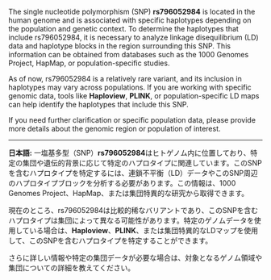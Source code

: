 The single nucleotide polymorphism (SNP) **rs796052984** is located in the human genome and is associated with specific haplotypes depending on the population and genetic context. To determine the haplotypes that include rs796052984, it is necessary to analyze linkage disequilibrium (LD) data and haplotype blocks in the region surrounding this SNP. This information can be obtained from databases such as the 1000 Genomes Project, HapMap, or population-specific studies.

As of now, rs796052984 is a relatively rare variant, and its inclusion in haplotypes may vary across populations. If you are working with specific genomic data, tools like **Haploview**, **PLINK**, or population-specific LD maps can help identify the haplotypes that include this SNP.

If you need further clarification or specific population data, please provide more details about the genomic region or population of interest.

---

**日本語:**
一塩基多型（SNP）**rs796052984**はヒトゲノム内に位置しており、特定の集団や遺伝的背景に応じて特定のハプロタイプに関連しています。このSNPを含むハプロタイプを特定するには、連鎖不平衡（LD）データやこのSNP周辺のハプロタイプブロックを分析する必要があります。この情報は、1000 Genomes Project、HapMap、または集団特異的な研究から取得できます。

現在のところ、rs796052984は比較的稀なバリアントであり、このSNPを含むハプロタイプは集団によって異なる可能性があります。特定のゲノムデータを使用している場合は、**Haploview**、**PLINK**、または集団特異的なLDマップを使用して、このSNPを含むハプロタイプを特定することができます。

さらに詳しい情報や特定の集団データが必要な場合は、対象となるゲノム領域や集団についての詳細を教えてください。